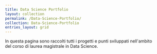 ```yaml
---
title: Data Science Portfolio
layout: collection
permalink: /Data-Science-Portfolio/
collection: Data-Science-Portfolio
entries_layout: grid
---
```


In questa pagina sono raccolti tutti i progetti e punti sviluppati nell'ambito del corso di laurea magistrale in Data Science.
